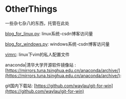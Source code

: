 # OtherThings
一些杂七杂八的东西，托管在此处

[blog_for_linux.py](https://github.com/fuqiuai/OtherThings/blob/master/blog_for_linux.py):
linux系统-csdn博客访问量

[blog_for_windows.py](https://github.com/fuqiuai/OtherThings/blob/master/blog_for_windows.py):
windows系统-csdn博客访问量

[vimrc](https://github.com/fuqiuai/OtherThings/blob/master/vimrc):
linux下vim的私人配置文件

anaconda|清华大学开源软件镜像站 :
[https://mirrors.tuna.tsinghua.edu.cn/anaconda/archive/](https://mirrors.tuna.tsinghua.edu.cn/anaconda/archive/):

git国内下载站:
[https://github.com/waylau/git-for-win](https://github.com/waylau/git-for-win)
